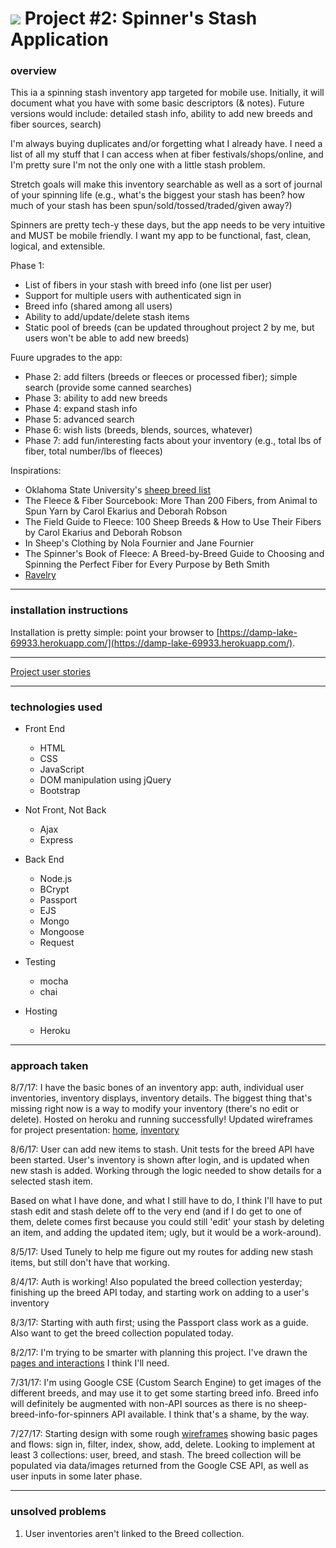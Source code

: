# ![](https://ga-dash.s3.amazonaws.com/production/assets/logo-9f88ae6c9c3871690e33280fcf557f33.png) Project #2: Spinner's Stash Application


### overview
This ia a spinning stash inventory app targeted for mobile use. Initially, it will document what you have with some basic descriptors (& notes). Future versions would include: detailed stash info, ability to add new breeds and fiber sources, search)
  
I'm always buying duplicates and/or forgetting what I already have. I need a list of all my stuff that I can access when at fiber festivals/shops/online, and I'm pretty sure I'm not the only one with a little stash problem.

Stretch goals will make this inventory searchable as well as a sort of journal of your spinning life (e.g., what's the biggest your stash has been? how much of your stash has been spun/sold/tossed/traded/given away?)

Spinners are pretty tech-y these days, but the app needs to be very intuitive and MUST be mobile friendly. I want my app to be functional, fast, clean, logical, and extensible.

Phase 1:
* List of fibers in your stash with breed info (one list per user)
* Support for multiple users with authenticated sign in
* Breed info (shared among all users)
* Ability to add/update/delete stash items
* Static pool of breeds (can be updated throughout project 2 by me, but users won't be able to add new breeds)

Fuure upgrades to the app:
* Phase 2: add filters (breeds or fleeces or processed fiber); simple search (provide some canned searches)
* Phase 3: ability to add new breeds
* Phase 4: expand stash info
* Phase 5: advanced search
* Phase 6: wish lists (breeds, blends, sources, whatever)
* Phase 7: add fun/interesting facts about your inventory (e.g., total lbs of fiber, total number/lbs of fleeces)

Inspirations:
* Oklahoma State University's [sheep breed list](http://www.ansi.okstate.edu/breeds/sheep/)
* The Fleece & Fiber Sourcebook: More Than 200 Fibers, from Animal to Spun Yarn by Carol Ekarius and Deborah Robson
* The Field Guide to Fleece: 100 Sheep Breeds & How to Use Their Fibers by Carol Ekarius and Deborah Robson
* In Sheep's Clothing by Nola Fournier and Jane Fournier
* The Spinner's Book of Fleece: A Breed-by-Breed Guide to Choosing and Spinning the Perfect Fiber for Every Purpose by Beth Smith
* [Ravelry](http://www.ravelry.com)


---

### installation instructions
Installation is pretty simple: point your browser to [https://damp-lake-69933.herokuapp.com/](https://damp-lake-69933.herokuapp.com/).


---

[Project user stories](https://trello.com/b/FoliqEDp/stashy)


---

### technologies used
* Front End
  * HTML
  * CSS
  * JavaScript
  * DOM manipulation using jQuery
  * Bootstrap

* Not Front, Not Back
  * Ajax
  * Express

* Back End
  * Node.js
  * BCrypt
  * Passport
  * EJS
  * Mongo
  * Mongoose
  * Request

* Testing
  * mocha
  * chai

* Hosting
  * Heroku


---

### approach taken

8/7/17: I have the basic bones of an inventory app: auth, individual user inventories, inventory displays, inventory details. The biggest thing that's missing right now is a way to modify your inventory (there's no edit or delete). Hosted on heroku and running successfully! Updated wireframes for project presentation: [home](assets/wireIndex.jpg), [inventory](assets/wireInventory.jpg)

8/6/17: User can add new items to stash. Unit tests for the breed API have been started.
User's inventory is shown after login, and is updated when new stash is added. Working through the logic needed to show details for a selected stash item. 

Based on what I have done, and what I still have to do, I think I'll have to put stash edit and stash delete off to the very end (and if I do get to one of them, delete comes first because you could still 'edit' your stash by deleting an item, and adding the updated item; ugly, but it would be a work-around).

8/5/17: Used Tunely to help me figure out my routes for adding new stash items, but still
don't have that working.

8/4/17: Auth is working! Also populated the breed collection yesterday; finishing up the breed API today, and starting work on adding to a user's inventory

8/3/17: Starting with auth first; using the Passport class work as a guide. Also want
to get the breed collection populated today.

8/2/17: I'm trying to be smarter with planning this project. I've drawn the [pages and interactions](assets/newFlow.jpg) I think I'll need.

7/31/17: I'm using Google CSE (Custom Search Engine) to get images of the different breeds, and may use it to get some starting breed info. Breed info will definitely be augmented with non-API sources as there is no sheep-breed-info-for-spinners API available. I think that's a shame, by the way. 

7/27/17: Starting design with some rough [wireframes](assets/wireframes.jpg) showing basic pages and flows: sign in, filter, index, show, add, delete. Looking to implement at least 3 collections: user, breed, and stash. The breed collection will be populated via data/images returned from the Google CSE API, as well as user inputs in some later phase.


---

### unsolved problems
1. User inventories aren't linked to the Breed collection.

